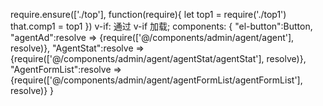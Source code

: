 
 

require.ensure(['./top'], function(require){
    let top1 = require('./top1')
    that.comp1 = top1
})
v-if: 通过 v-if 加载;
components: {
      "el-button":Button,
      "agentAd":resolve => {require(['@/components/admin/agent/agent'], resolve)},
      "AgentStat":resolve => {require(['@/components/admin/agent/agentStat/agentStat'], resolve)},
      "AgentFormList":resolve => {require(['@/components/admin/agent/agentFormList/agentFormList'], resolve)}
}